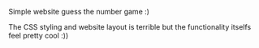 Simple website guess the number game :)

The CSS styling and website layout is terrible but the functionality itselfs feel pretty cool :))
